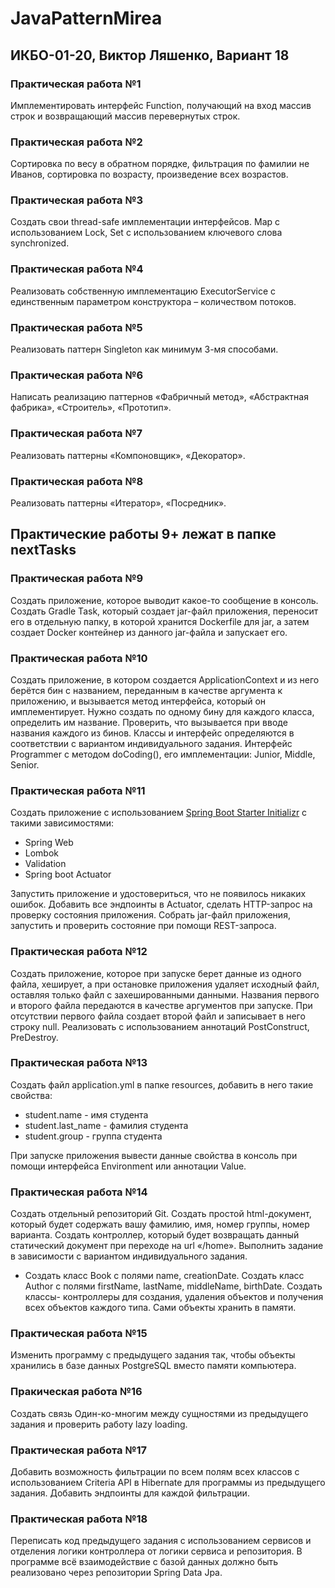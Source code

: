 # JavaPatternMirea

## ИКБО-01-20, Виктор Ляшенко, Вариант 18

### Практическая работа №1

Имплементировать интерфейс Function, получающий на вход массив строк и возвращающий массив перевернутых строк.

### Практическая работа №2

Сортировка по весу в обратном порядке, фильтрация по фамилии не Иванов, сортировка по возрасту, произведение всех
возрастов.

### Практическая работа №3

Создать свои thread-safe имплементации интерфейсов. Map с использованием Lock, Set с использованием ключевого слова
synchronized.

### Практическая работа №4

Реализовать собственную имплементацию ExecutorService с единственным параметром конструктора – количеством потоков.

### Практическая работа №5

Реализовать паттерн Singleton как минимум 3-мя способами.

### Практическая работа №6

Написать реализацию паттернов «Фабричный метод», «Абстрактная фабрика», «Строитель», «Прототип».

### Практическая работа №7

Реализовать паттерны «Компоновщик», «Декоратор».

### Практическая работа №8

Реализовать паттерны «Итератор», «Посредник».

## Практические работы 9+ лежат в папке nextTasks

### Практическая работа №9

Создать приложение, которое выводит какое-то сообщение в консоль. Создать Gradle Task,
который создает jar-файл приложения, переносит его в отдельную папку,
в которой хранится Dockerfile для jar, а затем создает Docker контейнер из данного jar-файла и запускает его.

### Практическая работа №10

Создать приложение, в котором создается ApplicationContext и из него берётся бин с названием,
переданным в качестве аргумента к приложению, и вызывается метод интерфейса, который он имплементирует.
Нужно создать по одному бину для каждого класса, определить им название.
Проверить, что вызывается при вводе названия каждого из бинов.
Классы и интерфейс определяются в соответствии с вариантом индивидуального задания.
Интерфейс Programmer с методом doCoding(), его имплементации: Junior, Middle, Senior.

### Практическая работа №11

Создать приложение с использованием [Spring Boot Starter Initializr](https://start.spring.io/) с такими зависимостями:
* Spring Web
* Lombok
* Validation
* Spring boot Actuator

Запустить приложение и удостовериться, что не появилось никаких ошибок. Добавить все эндпоинты в Actuator,
сделать HTTP-запрос на проверку состояния приложения. Собрать jar-файл приложения,
запустить и проверить состояние при помощи REST-запроса.

### Практическая работа №12

Создать приложение, которое при запуске берет данные из одного файла, хеширует,
а при остановке приложения удаляет исходный файл, оставляя только файл с захешированными данными.
Названия первого и второго файла передаются в качестве аргументов при запуске.
При отсутствии первого файла создает второй файл и записывает в него строку null.
Реализовать с использованием аннотаций PostConstruct, PreDestroy.

### Практическая работа №13

Создать файл application.yml в папке resources, добавить в него такие свойства:
* student.name - имя студента
* student.last_name - фамилия студента
* student.group - группа студента

При запуске приложения вывести данные свойства в консоль при помощи интерфейса Environment или аннотации Value.

### Практическая работа №14

Создать отдельный репозиторий Git. Создать простой html-документ,
который будет содержать вашу фамилию, имя, номер группы, номер варианта.
Создать контроллер, который будет возвращать данный статический документ при переходе на url «/home».
Выполнить задание в зависимости с вариантом индивидуального задания.

* Создать класс Book с полями name, creationDate. Создать класс Author с полями 
firstName, lastName, middleName, birthDate. Создать классы- контроллеры для создания,
удаления объектов и получения всех объектов каждого типа. Сами объекты хранить в памяти.

### Практическая работа №15

Изменить программу с предыдущего задания так,
чтобы объекты хранились в базе данных PostgreSQL вместо памяти компьютера.

### Пракическая работа №16

Создать связь Один-ко-многим между сущностями из предыдущего задания и проверить работу lazy loading.

### Практическая работа №17

Добавить возможность фильтрации по всем полям всех классов с использованием Criteria API в Hibernate
для программы из предыдущего задания. Добавить эндпоинты для каждой фильтрации.

### Практическая работа №18

Переписать код предыдущего задания с использованием сервисов и отделения логики контроллера
от логики сервиса и репозитория. В программе всё взаимодействие с базой данных
должно быть реализовано через репозитории Spring Data Jpa.